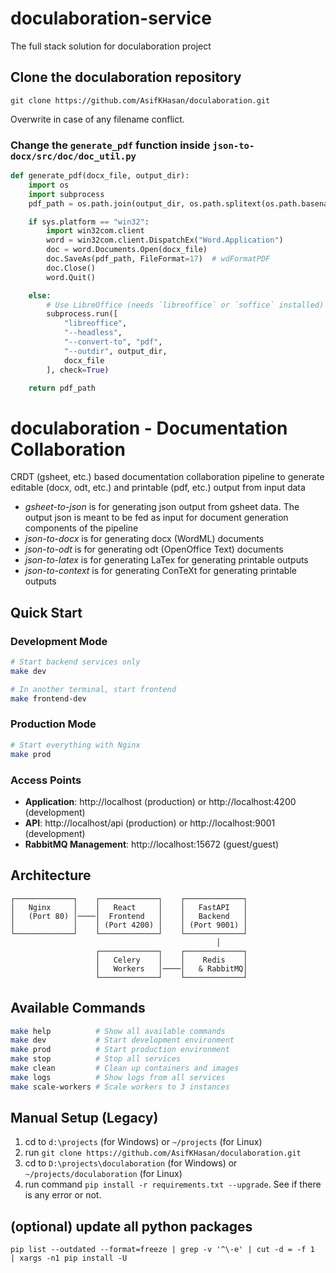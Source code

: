 # doculaboration-service
The full stack solution for doculaboration project

## Clone the doculaboration repository
`git clone https://github.com/AsifKHasan/doculaboration.git`

Overwrite in case of any filename conflict.

### Change the `generate_pdf` function inside `json-to-docx/src/doc/doc_util.py`
```python
def generate_pdf(docx_file, output_dir):
    import os
    import subprocess
    pdf_path = os.path.join(output_dir, os.path.splitext(os.path.basename(docx_file))[0] + ".pdf")

    if sys.platform == "win32":
        import win32com.client
        word = win32com.client.DispatchEx("Word.Application")
        doc = word.Documents.Open(docx_file)
        doc.SaveAs(pdf_path, FileFormat=17)  # wdFormatPDF
        doc.Close()
        word.Quit()

    else:
        # Use LibreOffice (needs `libreoffice` or `soffice` installed)
        subprocess.run([
            "libreoffice",
            "--headless",
            "--convert-to", "pdf",
            "--outdir", output_dir,
            docx_file
        ], check=True)

    return pdf_path

```

# doculaboration - Documentation Collaboration
CRDT (gsheet, etc.) based documentation collaboration pipeline to generate editable (docx, odt, etc.) and printable (pdf, etc.) output from input data

* *gsheet-to-json* is for generating json output from gsheet data. The output json is meant to be fed as input for document generation components of the pipeline
* *json-to-docx* is for generating docx (WordML) documents
* *json-to-odt* is for generating odt (OpenOffice Text) documents
* *json-to-latex* is for generating LaTex for generating printable outputs
* *json-to-context* is for generating ConTeXt for generating printable outputs

## Quick Start

### Development Mode
```bash
# Start backend services only
make dev

# In another terminal, start frontend
make frontend-dev
```

### Production Mode
```bash
# Start everything with Nginx
make prod
```

### Access Points
- **Application**: http://localhost (production) or http://localhost:4200 (development)
- **API**: http://localhost/api (production) or http://localhost:9001 (development)
- **RabbitMQ Management**: http://localhost:15672 (guest/guest)

## Architecture

```
┌─────────────┐    ┌─────────────┐    ┌─────────────┐
│   Nginx     │    │   React     │    │   FastAPI   │
│   (Port 80) │────│  Frontend   │    │   Backend   │
│             │    │ (Port 4200) │    │ (Port 9001) │
└─────────────┘    └─────────────┘    └─────────────┘
                                              │
                   ┌─────────────┐    ┌─────────────┐
                   │   Celery    │    │    Redis    │
                   │   Workers   │────│   & RabbitMQ│
                   └─────────────┘    └─────────────┘
```

## Available Commands

```bash
make help          # Show all available commands
make dev           # Start development environment
make prod          # Start production environment
make stop          # Stop all services
make clean         # Clean up containers and images
make logs          # Show logs from all services
make scale-workers # Scale workers to 3 instances
```

## Manual Setup (Legacy)

1. cd to ```d:\projects``` (for Windows) or ```~/projects``` (for Linux)
2. run ```git clone https://github.com/AsifKHasan/doculaboration.git```
3. cd to ```D:\projects\doculaboration``` (for Windows) or ```~/projects/doculaboration``` (for Linux)
4. run command ```pip install -r requirements.txt --upgrade```. See if there is any error or not.

## (optional) update all python packages
```
pip list --outdated --format=freeze | grep -v '^\-e' | cut -d = -f 1  | xargs -n1 pip install -U
```


